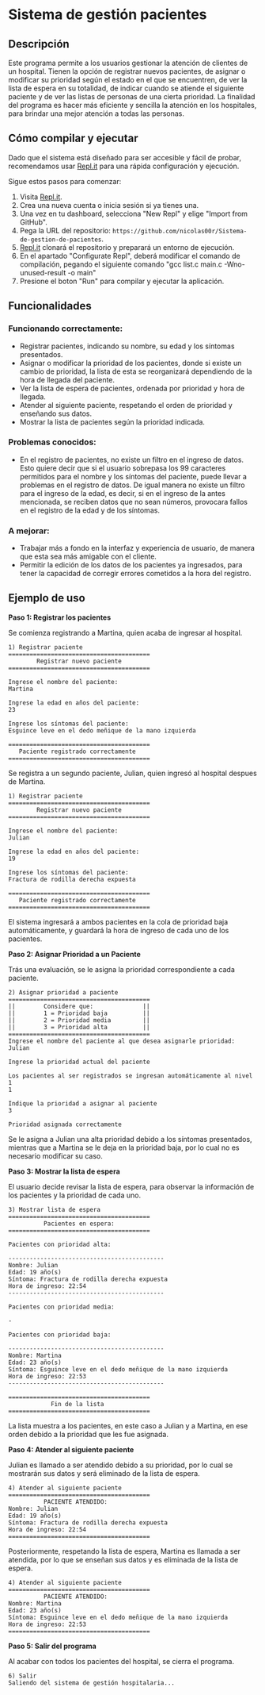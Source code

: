 # Sistema de gestión pacientes
## Descripción 

Este programa permite a los usuarios gestionar la atención de clientes de un hospital. Tienen la opción de registrar nuevos pacientes, de asignar o modificar su prioridad según el estado en el que se encuentren, de ver la lista de espera en su totalidad, de indicar cuando se atiende el siguiente paciente y de ver las listas de personas de una cierta prioridad. La finalidad del programa es hacer más eficiente y sencilla la atención en los hospitales, para brindar una mejor atención a todas las personas.

## Cómo compilar y ejecutar

Dado que el sistema está diseñado para ser accesible y fácil de probar, recomendamos usar [Repl.it](http://repl.it/) para una rápida configuración y ejecución. 

Sigue estos pasos para comenzar:

1. Visita [Repl.it](https://repl.it/).
2. Crea una nueva cuenta o inicia sesión si ya tienes una.
3. Una vez en tu dashboard, selecciona "New Repl" y elige "Import from GitHub".
4. Pega la URL del repositorio: `https://github.com/nicolas00r/Sistema-de-gestion-de-pacientes`.
5. [Repl.it](http://repl.it/) clonará el repositorio y preparará un entorno de ejecución.
6. En el apartado "Configurate Repl", deberá modificar el comando de compilación, pegando el siguiente comando "gcc list.c main.c -Wno-unused-result -o main"
7. Presione el boton "Run" para compilar y ejecutar la aplicación.

## Funcionalidades

### Funcionando correctamente:

- Registrar pacientes, indicando su nombre, su edad y los síntomas presentados.
- Asignar o modificar la prioridad de los pacientes, donde si existe un cambio de prioridad, la lista de esta se reorganizará dependiendo de la hora de llegada del paciente.
- Ver la lista de espera de pacientes, ordenada por prioridad y hora de llegada.
- Atender al siguiente paciente, respetando el orden de prioridad y enseñando sus datos.
- Mostrar la lista de pacientes según la prioridad indicada.

### Problemas conocidos:

- En el registro de pacientes, no existe un filtro en el ingreso de datos. Esto quiere decir que si el usuario sobrepasa los 99 caracteres permitidos para el nombre y los síntomas del paciente, puede llevar a problemas en el registro de datos. De igual manera no existe un filtro para el ingreso de la edad, es decir, si en el ingreso de la antes mencionada, se reciben datos que no sean números, provocara fallos en el registro de la edad y de los síntomas.

### A mejorar:

- Trabajar más a fondo en la interfaz y experiencia de usuario, de manera que esta sea más amigable con el cliente.
- Permitir la edición de los datos de los pacientes ya ingresados, para tener la capacidad de corregir errores cometidos a la hora del registro.

## Ejemplo de uso

**Paso 1: Registrar los pacientes**

Se comienza registrando a Martina, quien acaba de ingresar al hospital.
````
1) Registrar paciente
========================================
        Registrar nuevo paciente
========================================

Ingrese el nombre del paciente: 
Martina

Ingrese la edad en años del paciente: 
23

Ingrese los síntomas del paciente:
Esguince leve en el dedo meñique de la mano izquierda

========================================
   Paciente registrado correctamente
========================================
````  
Se registra a un segundo paciente, Julian, quien ingresó al hospital despues de Martina.
````
1) Registrar paciente
========================================
        Registrar nuevo paciente
========================================

Ingrese el nombre del paciente: 
Julian

Ingrese la edad en años del paciente: 
19

Ingrese los síntomas del paciente:
Fractura de rodilla derecha expuesta

========================================
   Paciente registrado correctamente
========================================
````  
El sistema ingresará a ambos pacientes en la cola de prioridad baja automáticamente, y guardará la hora de ingreso de cada uno de los pacientes.

**Paso 2: Asignar Prioridad a un Paciente**

Trás una evaluación, se le asigna la prioridad correspondiente a cada paciente.
````
2) Asignar prioridad a paciente
========================================
||        Considere que:              ||
||        1 = Prioridad baja          ||
||        2 = Prioridad media         ||
||        3 = Prioridad alta          ||
========================================
Ingrese el nombre del paciente al que desea asignarle prioridad: 
Julian

Ingrese la prioridad actual del paciente

Los pacientes al ser registrados se ingresan automáticamente al nivel 1
1

Indique la prioridad a asignar al paciente
3

Prioridad asignada correctamente
````

Se le asigna a Julian una alta prioridad debido a los síntomas presentados, mientras que a Martina se le deja en la prioridad baja, por lo cual no es necesario modificar su caso.

**Paso 3: Mostrar la lista de espera**

El usuario decide revisar la lista de espera, para observar la información de los pacientes y la prioridad de cada uno.
````
3) Mostrar lista de espera
========================================
          Pacientes en espera: 
========================================

Pacientes con prioridad alta: 

--------------------------------------------
Nombre: Julian
Edad: 19 año(s)
Síntoma: Fractura de rodilla derecha expuesta
Hora de ingreso: 22:54
--------------------------------------------

Pacientes con prioridad media:

-

Pacientes con prioridad baja: 

--------------------------------------------
Nombre: Martina
Edad: 23 año(s)
Síntoma: Esguince leve en el dedo meñique de la mano izquierda
Hora de ingreso: 22:53
--------------------------------------------

========================================
            Fin de la lista
========================================
````

La lista muestra a los pacientes, en este caso a Julian y a Martina, en ese orden debido a la prioridad que les fue asignada.

**Paso 4: Atender al siguiente paciente**

Julian es llamado a ser atendido debido a su prioridad, por lo cual se mostrarán sus datos y será eliminado de la lista de espera.

````
4) Atender al siguiente paciente
========================================
          PACIENTE ATENDIDO: 
Nombre: Julian
Edad: 19 año(s)
Síntoma: Fractura de rodilla derecha expuesta
Hora de ingreso: 22:54
========================================
````
Posteriormente, respetando la lista de espera, Martina es llamada a ser atendida, por lo que se enseñan sus datos y es eliminada de la lista de espera.

````
4) Atender al siguiente paciente
========================================
          PACIENTE ATENDIDO: 
Nombre: Martina
Edad: 23 año(s)
Síntoma: Esguince leve en el dedo meñique de la mano izquierda
Hora de ingreso: 22:53
========================================
````

**Paso 5: Salir del programa**

Al acabar con todos los pacientes del hospital, se cierra el programa.

````
6) Salir
Saliendo del sistema de gestión hospitalaria...
````
